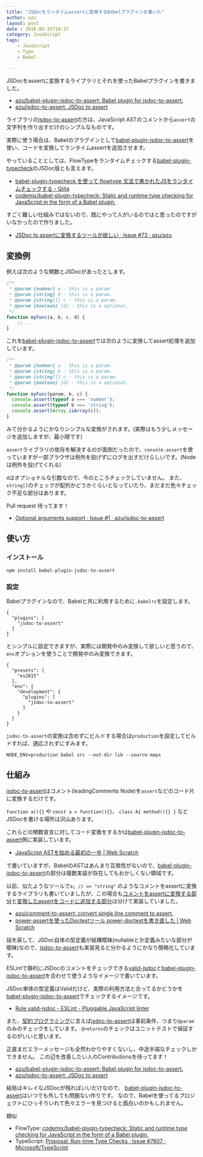 ```yaml
---
title: "JSDocをランタイムassertに変換するBabelプラグインを書いた"
author: azu
layout: post
date : 2016-03-25T10:37
category: JavaScript
tags:
    - JavaScript
    - Type
    - Babel

---
```


JSDocをassertに変換するライブラリとそれを使ったBabelプラグインを書きました。

- [azu/babel-plugin-jsdoc-to-assert: Babel plugin for jsdoc-to-assert.](https://github.com/azu/babel-plugin-jsdoc-to-assert)
- [azu/jsdoc-to-assert: JSDoc to assert](https://github.com/azu/jsdoc-to-assert)

ライブラリの[jsdoc-to-assert](https://github.com/azu/jsdoc-to-assert "jsdoc-to-assert")の方は、JavaScript ASTのコメントから`assert`の文字列を作り出すだけのシンプルなものです。

実際に使う場合は、Babelのプラグインとして[babel-plugin-jsdoc-to-assert](https://github.com/azu/babel-plugin-jsdoc-to-assert "babel-plugin-jsdoc-to-assert")を使い、コードを変換してランタイムassertを追加させます。

やっていることとしては、FlowTypeをランタイムチェックする[babel-plugin-typecheck](https://github.com/codemix/babel-plugin-typecheck "babel-plugin-typecheck")のJSDoc版とも言えます。

- [babel-plugin-typecheck を使って flowtype 文法で書かれたJSをランタイムチェックする - Qiita](http://qiita.com/mizchi/items/30a5f9560e86e0d5ab31)
- [codemix/babel-plugin-typecheck: Static and runtime type checking for JavaScript in the form of a Babel plugin.](https://github.com/codemix/babel-plugin-typecheck)

すごく難しい仕組みではないので、既にやって人がいるのではと思ったのですがいなかったので作りました。

- [JSDoc to assertに変換するツールが欲しい · Issue #73 · azu/azu](https://github.com/azu/azu/issues/73 "JSDoc to assertに変換するツールが欲しい · Issue #73 · azu/azu")


## 変換例

例えば次のような関数とJSDocがあったとします。

```js
/**
 * @param {number} a - this is a param.
 * @param {string} b - this is a param.
 * @param {string[]} c - this is a param.
 * @param {boolean} [d] - this is a optional.
 */
function myFunc(a, b, c, d) {
	//...
}
```

これを[babel-plugin-jsdoc-to-assert](https://github.com/azu/babel-plugin-jsdoc-to-assert "babel-plugin-jsdoc-to-assert")では次のように変換してassert処理を追加しています。

```js
/**
 * @param {number} a - this is a param.
 * @param {string} b - this is a param.
 * @param {string[]} c - this is a param.
 * @param {boolean} [d] - this is a optional.
 */
function myFunc(param, b, c) {
  console.assert(typeof a === 'number');
  console.assert(typeof b === 'string');
  console.assert(Array.isArray(c));
}
```

みて分かるようにかなりシンプルな変換がされます。(実際はもう少しメッセージを追加しますが、最小限です)

`assert`ライブラリの依存を解決するのが面倒だったので、`console.assert`を使っていますが一部ブラウザは例外を投げずにログを出すだけらしいです。(Nodeは例外を投げてくれる)

`d`はオプショナルな引数なので、今のところチェックしていません。
また、`string[]`のチェックが配列かどうかぐらいとなっていたり、まだまだ色々チェック不足な部分はあります。

Pull request 待ってます！

- [Optional arguments support · Issue #1 · azu/jsdoc-to-assert](https://github.com/azu/jsdoc-to-assert/issues/1 "Optional arguments support · Issue #1 · azu/jsdoc-to-assert")

## 使い方

### インストール

	npm install babel-plugin-jsdoc-to-assert

### 設定

Babelプラグインなので、Babelと共に利用するために`.babelrc`を設定します。

```
{
  "plugins": [
    "jsdoc-to-assert"
  ]
}
```

とシンプルに設定できますが、実際には開発中のみ変換して欲しいと思うので、`env`オプションを使うことで開発中のみ変換できます。

```
{
  "presets": [
    "es2015"
  ],
  "env": {
    "development": {
      "plugins": [
        "jsdoc-to-assert"
      ]
    }
  }
}
```

`jsdoc-to-assert`の変換は含めずにビルドする場合は`production`を設定してビルドすれば、適応されずにすみます。

	NODE_ENV=production babel src --out-dir lib --source-maps
	
## 仕組み

[jsdoc-to-assert](https://github.com/azu/jsdoc-to-assert "jsdoc-to-assert")はコメント(leadingComments Node)を`assert`などのコード片に変換するだけです。

`function a(){}` や `const a = function(){}`、 `class A{ method(){} }` などJSDocを書ける場所は沢山あります。

これらどの関数宣言に対してコード変換をするかは[babel-plugin-jsdoc-to-assert](https://github.com/azu/babel-plugin-jsdoc-to-assert "babel-plugin-jsdoc-to-assert")側に実装しています。

- [JavaScript ASTを始める最初の一歩 | Web Scratch](https://efcl.info/2016/03/06/ast-first-step/ "JavaScript ASTを始める最初の一歩 | Web Scratch")

で書いていますが、BabelのASTはあんまり互換性がないので、[babel-plugin-jsdoc-to-assert](https://github.com/azu/babel-plugin-jsdoc-to-assert "babel-plugin-jsdoc-to-assert")の部分は複数実装が存在してもおかしくない領域です。

以前、似たようなツールで`a; // => "string"` のようなコメントをassertに変換するライブラリも書いていましたが、この場合も[コメントをassertに変換する部分](https://github.com/azu/comment-to-assert)と[変換したassertをコードに追加する部分](https://github.com/azu/power-doctest)は分けて実装していました。

- [azu/comment-to-assert: convert single line comment to assert.](https://github.com/azu/comment-to-assert)
- [power-assertを使ったDoctestツール power-doctestを書き直した | Web Scratch](https://efcl.info/2015/08/10/power-doctest1.0/)

話を戻して、JSDoc自体の型定義が結構曖昧(nullableとか定義みたいな部分が曖昧)なので、[jsdoc-to-assert](https://github.com/azu/jsdoc-to-assert "jsdoc-to-assert")も実装見ると分かるようにかなり簡略化しています。

ESLintで静的にJSDocのコメントをチェックできる[valid-jsdoc](http://eslint.org/docs/rules/valid-jsdoc "valid-jsdoc")と[babel-plugin-jsdoc-to-assert](https://github.com/azu/babel-plugin-jsdoc-to-assert "babel-plugin-jsdoc-to-assert")を合わせて使うようなイメージで書いています。

JSDoc単体の型定義はValidだけど、実際の利用方法と合ってるかどうかを[babel-plugin-jsdoc-to-assert](https://github.com/azu/babel-plugin-jsdoc-to-assert "babel-plugin-jsdoc-to-assert")でチェックするイメージです。

- [Rule valid-jsdoc - ESLint - Pluggable JavaScript linter](http://eslint.org/docs/rules/valid-jsdoc "Rule valid-jsdoc - ESLint - Pluggable JavaScript linter")

また、[契約プログラミング](https://ja.wikipedia.org/wiki/%E5%A5%91%E7%B4%84%E3%83%97%E3%83%AD%E3%82%B0%E3%83%A9%E3%83%9F%E3%83%B3%E3%82%B0 "契約プログラミング")に言えば[jsdoc-to-assert](https://github.com/azu/jsdoc-to-assert "jsdoc-to-assert")は事前条件、つまり`@param`のみのチェックをしています。
`@returns`のチェックはユニットテストで保証するのがいいと思います。

正直まだエラーメッセージも全然わかりやすくないし、中途半端なチェックしかできません。
この辺を改善したい人のContributionsを待ってます！

- [azu/babel-plugin-jsdoc-to-assert: Babel plugin for jsdoc-to-assert.](https://github.com/azu/babel-plugin-jsdoc-to-assert)
- [azu/jsdoc-to-assert: JSDoc to assert](https://github.com/azu/jsdoc-to-assert)

結局はキレイなJSDocが残ればいいだけなので、
[babel-plugin-jsdoc-to-assert](https://github.com/azu/babel-plugin-jsdoc-to-assert "babel-plugin-jsdoc-to-assert")はいつでも外しても問題ない作りです。
なので、Babelを使ってるプロジェクトにひっそりいれて色々エラーを見つけると面白いのかもしれません。

類似

- FlowType: [codemix/babel-plugin-typecheck: Static and runtime type checking for JavaScript in the form of a Babel plugin.](https://github.com/codemix/babel-plugin-typecheck)
- TypeScript: [Proposal: Run-time Type Checks · Issue #7607 · Microsoft/TypeScript](https://github.com/Microsoft/TypeScript/issues/7607 "Proposal: Run-time Type Checks · Issue #7607 · Microsoft/TypeScript")
